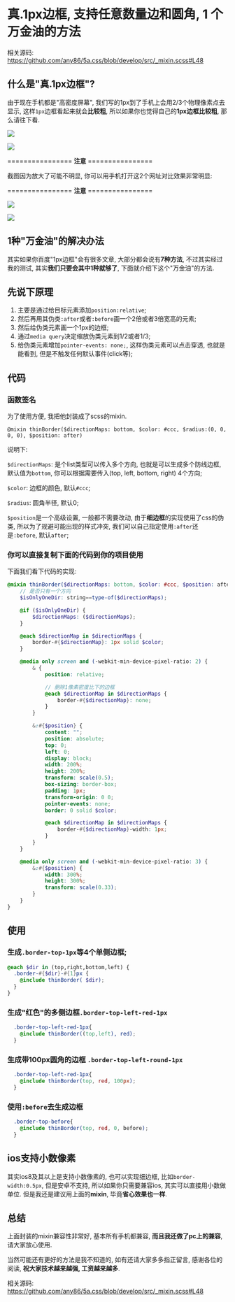 # 真.1px边框, 支持任意数量边和圆角, 1 个万金油的方法

相关源码: https://github.com/any86/5a.css/blob/develop/src/_mixin.scss#L48

## 什么是"真.1px边框"?
由于现在手机都是"高密度屏幕", 我们写的1px到了手机上会用2/3个物理像素点去显示, 这样`1px`边框看起来就会**比较粗**, 所以如果你也觉得自己的**1px边框比较粗**, 那么请往下看.

![](https://ws1.sinaimg.cn/large/005IQkzXly1g6og5bginqj30d20hr0vw.jpg)


![](https://ws1.sinaimg.cn/large/005IQkzXly1g6og745h25j30d30itq3y.jpg)

================ **注意** ================

截图因为放大了可能不明显, 你可以用手机打开这2个网址对比效果非常明显:

================ **注意** ================

![](https://ws1.sinaimg.cn/large/005IQkzXly1g6ogcuvdgtj30b40egmx1.jpg)

![](https://ws1.sinaimg.cn/large/005IQkzXly1g6ogijzmjij30b40egdfu.jpg)

## 1种"万金油"的解决办法
其实如果你百度"1px边框"会有很多文章, 大部分都会说有**7种方法**, 不过其实经过我的测试, 其实**我们只要会其中1种就够了**, 下面就介绍下这个"万金油"的方法.

## 先说下原理
1. 主要是通过给目标元素添加`position:relative`;
2. 然后再用其伪类`:after`或者`:before`画一个2倍或者3倍宽高的元素;
3. 然后给伪类元素画一个1px的边框;
4. 通过`media query`决定缩放伪类元素到1/2或者1/3;
5. 给伪类元素增加`pointer-events: none;`, 这样伪类元素可以点击穿透, 也就是能看到, 但是不触发任何默认事件(click等);

## 代码

### 函数签名

为了使用方便, 我把他封装成了scss的mixin.

`@mixin thinBorder($directionMaps: bottom, $color: #ccc, $radius:(0, 0, 0, 0), $position: after)`

说明下: 

`$directionMaps`: 是个list类型可以传入多个方向, 也就是可以生成多个防线边框, 默认值为`bottom`, 你可以根据需要传入(top, left, bottom, right) 4个方向;

`$color`: 边框的颜色, 默认`#ccc`;

`$radius`: 圆角半径, 默认0;

`$position`是一个高级设置, 一般都不需要改动, 由于**细边框**的实现使用了css的伪类, 所以为了规避可能出现的样式冲突, 我们可以自己指定使用`:after`还是`:before`, 默认`after`;

### 你可以直接复制下面的代码到你的项目使用
下面我们看下代码的实现:
```scss
@mixin thinBorder($directionMaps: bottom, $color: #ccc, $position: after) {
    // 是否只有一个方向
    $isOnlyOneDir: string==type-of($directionMaps);

    @if ($isOnlyOneDir) {
        $directionMaps: ($directionMaps);
    }

    @each $directionMap in $directionMaps {
        border-#{$directionMap}: 1px solid $color;
    }

    @media only screen and (-webkit-min-device-pixel-ratio: 2) {
        & {
            position: relative;

            // 删除1像素密度比下的边框
            @each $directionMap in $directionMaps {
                border-#{$directionMap}: none;
            }
        }

        &:#{$position} {
            content: "";
            position: absolute;
            top: 0;
            left: 0;
            display: block;
            width: 200%;
            height: 200%;
            transform: scale(0.5);
            box-sizing: border-box;
            padding: 1px;
            transform-origin: 0 0;
            pointer-events: none;
            border: 0 solid $color;

            @each $directionMap in $directionMaps {
                border-#{$directionMap}-width: 1px;
            }
        }
    }

    @media only screen and (-webkit-min-device-pixel-ratio: 3) {
        &:#{$position} {
            width: 300%;
            height: 300%;
            transform: scale(0.33);
        }
    }
}
```


## 使用

### 生成`.border-top-1px`等4个单侧边框;
```scss
@each $dir in (top,right,bottom,left) {
  .border-#{$dir}-#{1}px {
    @include thinBorder( $dir);
  }
}
```

### 生成"红色"的多侧边框`.border-top-left-red-1px`
```scss
  .border-top-left-red-1px{
    @include thinBorder((top,left), red);
  }
```

### 生成带100px圆角的边框 `.border-top-left-round-1px`
```scss
  .border-top-left-red-1px{
    @include thinBorder(top, red, 100px);
  }
```

### 使用`:before`去生成边框
```scss
  .border-top-before{
    @include thinBorder(top, red, 0, before);
  }
```

## ios支持小数像素
其实ios8及其以上是支持小数像素的, 也可以实现细边框, 比如`border-width:0.5px`, 但是安卓不支持, 所以如果你只需要兼容ios, 其实可以直接用小数做单位. 但是我还是建议用上面的**mixin**, 毕竟**省心效果也一样**.

## 总结
上面封装的mixin兼容性非常好, 基本所有手机都兼容, **而且我还做了pc上的兼容**, 请大家放心使用. 

当然可能还有更好的方法是我不知道的, 如有还请大家多多指正留言, 感谢各位的阅读, **祝大家技术越来越强, 工资越来越多**.

相关源码: https://github.com/any86/5a.css/blob/develop/src/_mixin.scss#L48